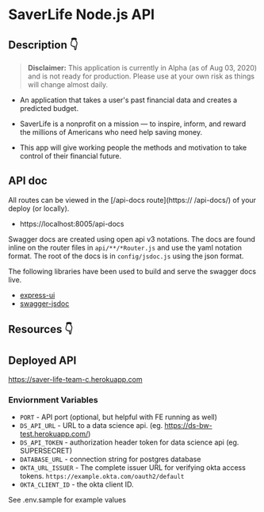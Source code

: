 # SaverLife Node.js API

## Description 👇

> **Disclaimer:** This application is currently in Alpha (as of Aug 03, 2020) and is not ready for production. Please use at your own risk as things will change almost daily.

- An application that takes a user's past financial data and creates a predicted budget.

- SaverLife is a nonprofit on a mission — to inspire, inform, and reward the millions of Americans who need help saving money.

- This app will give working people the methods and motivation to take control of their financial future.

## API doc

All routes can be viewed in the [/api-docs route](https:// /api-docs/)
of your deploy (or locally).

- https://localhost:8005/api-docs

Swagger docs are created using open api v3 notations. The docs are found inline
on the router files in `api/**/*Router.js` and use the yaml notation format.
The root of the docs is in `config/jsdoc.js` using the json format.

The following libraries have been used to build and serve the swagger docs live.

- [express-ui](https://github.com/scottie1984/swagger-ui-express)
- [swagger-jsdoc](https://github.com/Surnet/swagger-jsdoc)

## Resources 👇

## Deployed API

https://saver-life-team-c.herokuapp.com

### Enviornment Variables

- `PORT` - API port (optional, but helpful with FE running as well)
- `DS_API_URL` - URL to a data science api. (eg. https://ds-bw-test.herokuapp.com/)
- `DS_API_TOKEN` - authorization header token for data science api (eg. SUPERSECRET)
- `DATABASE_URL` - connection string for postgres database
- `OKTA_URL_ISSUER` - The complete issuer URL for verifying okta access tokens. `https://example.okta.com/oauth2/default`
- `OKTA_CLIENT_ID` - the okta client ID.

See .env.sample for example values
